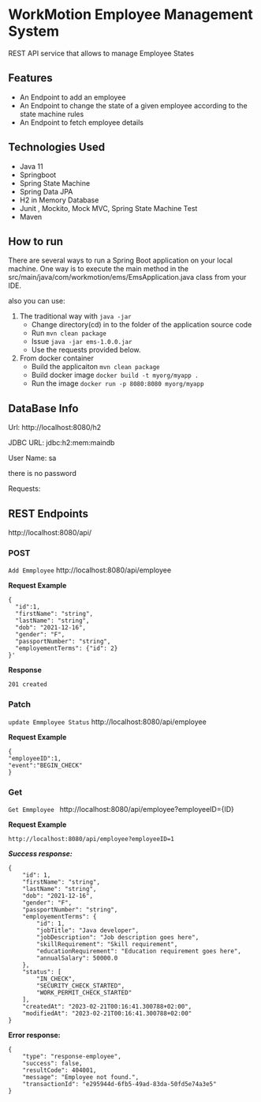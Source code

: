 

# WorkMotion Employee Management System

REST API  service that allows  to manage  Employee States
## Features
- An Endpoint to add an employee
- An Endpoint to change the state of a given employee according to the state machine rules
- An Endpoint to fetch employee details



## Technologies Used

- Java 11
- Springboot
- Spring State Machine
- Spring Data JPA
- H2 in Memory Database
- Junit , Mockito, Mock MVC, Spring State Machine Test
- Maven
## How to run
There are several ways to run a Spring Boot application on your local machine. One way is to execute the main method in
the src/main/java/com/workmotion/ems/EmsApplication.java class from your IDE.

also you can use:
1. The traditional way with `java -jar`
	- Change directory(cd) in to the folder of the application source code
	- Run `mvn clean package`
	- Issue `java -jar ems-1.0.0.jar`
	- Use the requests provided below.
2. From docker container
	- Build the applicaiton `mvn clean package`
	- Build docker image `docker build -t myorg/myapp .`
	- Run the image `docker run -p 8080:8080 myorg/myapp`

## DataBase Info

Url: http://localhost:8080/h2

JDBC URL:  jdbc:h2:mem:maindb

User Name: sa

there is no password



Requests:


## REST Endpoints

http://localhost:8080/api/

### POST

`Add Emmployee` http://localhost:8080/api/employee <br/>

**Request Example**
```
{
  "id":1,
  "firstName": "string",
  "lastName": "string",
  "dob": "2021-12-16",
  "gender": "F",
  "passportNumber": "string",
  "employementTerms": {"id": 2}
}'
```
**Response**
```
201 created
```
### Patch

`update Emmployee Status` http://localhost:8080/api/employee <br/>

**Request  Example**
```
{
"employeeID":1,
"event":"BEGIN_CHECK"
}
```


### Get

`Get Emmployee ` http://localhost:8080/api/employee?employeeID={ID} <br/>

**Request Example**
```
http://localhost:8080/api/employee?employeeID=1
```

***Success response:***
```
{
    "id": 1,
    "firstName": "string",
    "lastName": "string",
    "dob": "2021-12-16",
    "gender": "F",
    "passportNumber": "string",
    "employementTerms": {
        "id": 1,
        "jobTitle": "Java developer",
        "jobDescription": "Job description goes here",
        "skillRequirement": "Skill requirement",
        "educationRequirement": "Education requirement goes here",
        "annualSalary": 50000.0
    },
    "status": [
        "IN_CHECK",
        "SECURITY_CHECK_STARTED",
        "WORK_PERMIT_CHECK_STARTED"
    ],
    "createdAt": "2023-02-21T00:16:41.300788+02:00",
    "modifiedAt": "2023-02-21T00:16:41.300788+02:00"
}
```
**Error response:**
```
{
	"type": "response-employee",
	"success": false,
	"resultCode": 404001,
	"message": "Employee not found.",
	"transactionId": "e295944d-6fb5-49ad-83da-50fd5e74a3e5"
}
```
